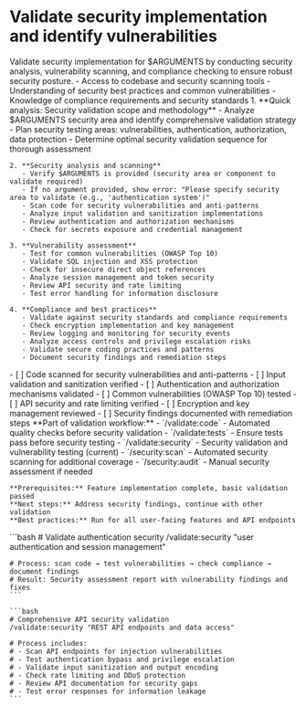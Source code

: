 # Validate security implementation and identify vulnerabilities

<instructions>
  <context>
    Validate security implementation for $ARGUMENTS by conducting security analysis, vulnerability scanning, and compliance checking to ensure robust security posture.
  </context>

  <requirements>
    - Access to codebase and security scanning tools
    - Understanding of security best practices and common vulnerabilities
    - Knowledge of compliance requirements and security standards
  </requirements>

  <execution>
    1. **Quick analysis: Security validation scope and methodology**
       - Analyze $ARGUMENTS security area and identify comprehensive validation strategy
       - Plan security testing areas: vulnerabilities, authentication, authorization, data protection
       - Determine optimal security validation sequence for thorough assessment

    2. **Security analysis and scanning**
       - Verify $ARGUMENTS is provided (security area or component to validate required)
       - If no argument provided, show error: "Please specify security area to validate (e.g., 'authentication system')"
       - Scan code for security vulnerabilities and anti-patterns
       - Analyze input validation and sanitization implementations
       - Review authentication and authorization mechanisms
       - Check for secrets exposure and credential management

    3. **Vulnerability assessment**
       - Test for common vulnerabilities (OWASP Top 10)
       - Validate SQL injection and XSS protection
       - Check for insecure direct object references
       - Analyze session management and token security
       - Review API security and rate limiting
       - Test error handling for information disclosure

    4. **Compliance and best practices**
       - Validate against security standards and compliance requirements
       - Check encryption implementation and key management
       - Review logging and monitoring for security events
       - Analyze access controls and privilege escalation risks
       - Validate secure coding practices and patterns
       - Document security findings and remediation steps
  </execution>

  <validation>
    - [ ] Code scanned for security vulnerabilities and anti-patterns
    - [ ] Input validation and sanitization verified
    - [ ] Authentication and authorization mechanisms validated
    - [ ] Common vulnerabilities (OWASP Top 10) tested
    - [ ] API security and rate limiting verified
    - [ ] Encryption and key management reviewed
    - [ ] Security findings documented with remediation steps
  </validation>

  <workflow>
    **Part of validation workflow:**
    - `/validate:code` - Automated quality checks before security validation
    - `/validate:tests` - Ensure tests pass before security testing
    - `/validate:security` - Security validation and vulnerability testing (current)
    - `/security:scan` - Automated security scanning for additional coverage
    - `/security:audit` - Manual security assessment if needed

    **Prerequisites:** Feature implementation complete, basic validation passed
    **Next steps:** Address security findings, continue with other validation
    **Best practices:** Run for all user-facing features and API endpoints
  </workflow>

  <examples>
    ```bash
    # Validate authentication security
    /validate:security "user authentication and session management"

    # Process: scan code → test vulnerabilities → check compliance → document findings
    # Result: Security assessment report with vulnerability findings and fixes
    ```

    ```bash
    # Comprehensive API security validation
    /validate:security "REST API endpoints and data access"

    # Process includes:
    # - Scan API endpoints for injection vulnerabilities
    # - Test authentication bypass and privilege escalation
    # - Validate input sanitization and output encoding
    # - Check rate limiting and DDoS protection
    # - Review API documentation for security gaps
    # - Test error responses for information leakage
    ```
  </examples>
</instructions>
